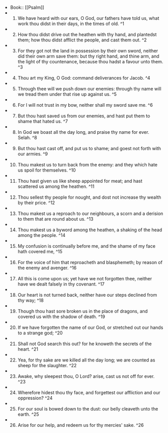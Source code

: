 - Book:: [[Psalm]]
- 1. We have heard with our ears, O God, our fathers have told us, what work thou didst in their days, in the times of old. ^1
- 2. How thou didst drive out the heathen with thy hand, and plantedst them; how thou didst afflict the people, and cast them out. ^2
- 3. For they got not the land in possession by their own sword, neither did their own arm save them: but thy right hand, and thine arm, and the light of thy countenance, because thou hadst a favour unto them. ^3
- 4. Thou art my King, O God: command deliverances for Jacob. ^4
- 5. Through thee will we push down our enemies: through thy name will we tread them under that rise up against us. ^5
- 6. For I will not trust in my bow, neither shall my sword save me. ^6
- 7. But thou hast saved us from our enemies, and hast put them to shame that hated us. ^7
- 8. In God we boast all the day long, and praise thy name for ever. Selah. ^8
- 9. But thou hast cast off, and put us to shame; and goest not forth with our armies. ^9
- 10. Thou makest us to turn back from the enemy: and they which hate us spoil for themselves. ^10
- 11. Thou hast given us like sheep appointed for meat; and hast scattered us among the heathen. ^11
- 12. Thou sellest thy people for nought, and dost not increase thy wealth by their price. ^12
- 13. Thou makest us a reproach to our neighbours, a scorn and a derision to them that are round about us. ^13
- 14. Thou makest us a byword among the heathen, a shaking of the head among the people. ^14
- 15. My confusion is continually before me, and the shame of my face hath covered me, ^15
- 16. For the voice of him that reproacheth and blasphemeth; by reason of the enemy and avenger. ^16
- 17. All this is come upon us; yet have we not forgotten thee, neither have we dealt falsely in thy covenant. ^17
- 18. Our heart is not turned back, neither have our steps declined from thy way; ^18
- 19. Though thou hast sore broken us in the place of dragons, and covered us with the shadow of death. ^19
- 20. If we have forgotten the name of our God, or stretched out our hands to a strange god; ^20
- 21. Shall not God search this out? for he knoweth the secrets of the heart. ^21
- 22. Yea, for thy sake are we killed all the day long; we are counted as sheep for the slaughter. ^22
- 23. Awake, why sleepest thou, O Lord? arise, cast us not off for ever. ^23
- 24. Wherefore hidest thou thy face, and forgettest our affliction and our oppression? ^24
- 25. For our soul is bowed down to the dust: our belly cleaveth unto the earth. ^25
- 26. Arise for our help, and redeem us for thy mercies' sake. ^26
